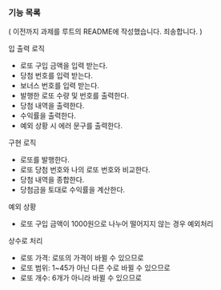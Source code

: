 ### 기능 목록 
( 이전까지 과제를 루트의 README에 작성했습니다. 죄송합니다. )


입 출력 로직
- 로또 구입 금액을 입력 받는다.
- 당첨 번호를 입력 받는다.
- 보너스 번호를 입력 받는다.
- 발행한 로또 수량 및 번호를 출력한다.
- 당첨 내역을 출력한다.
- 수익률을 출력한다.
- 예외 상황 시 에러 문구를 출력한다.


구현 로직
- 로또를 발행한다.
- 로또 당첨 번호와 나의 로또 번호와 비교한다.
- 당첨 내역을 종합한다.
- 당첨금을 토대로 수익률을 계산한다.

예외 상황
- 로또 구입 금액이 1000원으로 나누어 떨어지지 않는 경우 예외처리


상수로 처리
- 로또 가격: 로또의 가격이 바뀔 수 있으므로
- 로또 범위: 1~45가 아닌 다른 수로 바뀔 수 있으므로
- 로또 개수: 6개가 아니라 바뀔 수 있으므로